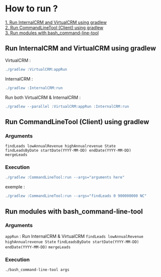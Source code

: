 # How to run ?

[1. Run InternalCRM and VirtualCRM using gradlew](#run-internalcrm-and-virtualcrm-using-gradlew) \
[2. Run CommandLineTool (Client) using gradlew](#run-commandlinetool-client-using-gradlew) \
[3. Run modules with bash_command-line-tool](#run-modules-with-bash_command-line-tool)

## Run InternalCRM and VirtualCRM using gradlew

VirtualCRM :
```gradle
./gradlew :VirtualCRM:appRun
```

InternalCRM :
```gradle
./gradlew :InternalCRM:run
```

Run both VirtualCRM & InternalCRM :
```gradle
./gradlew --parallel :VirtualCRM:appRun :InternalCRM:run
```

## Run CommandLineTool (Client) using gradlew

### Arguments

```findLeads lowAnnualRevenue highAnnualrevenue State``` \
```findLeadsByDate startDate(YYYY-MM-DD) endDate(YYYY-MM-DD)``` \
```mergeLeads```

### Execution

```gradle
./gradlew :CommandLineTool:run --args="arguments here"
```

exemple :
```gradle
./gradlew :CommandLineTool:run --args="findLeads 0 900000000 NC"
```

## Run modules with bash_command-line-tool

### Arguments

`appRun` : Run InternalCRM & VirtualCRM
`findLeads lowAnnualRevenue highAnnualrevenue State`
`findLeadsByDate startDate(YYYY-MM-DD) endDate(YYYY-MM-DD)`
`mergeLeads`

### Execution

```sh
./bash_command-line-tool args
```